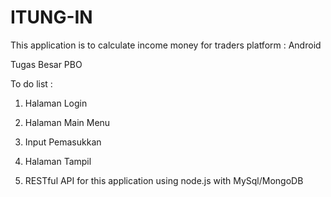 # ITUNG-IN
This application is to calculate income money for traders 
platform : Android 


Tugas Besar PBO

To do list : 
1. Halaman Login
2. Halaman Main Menu
3. Input Pemasukkan 
4. Halaman Tampil


5. RESTful API for this application using node.js with MySql/MongoDB
